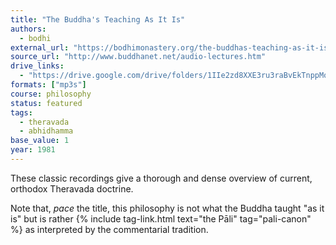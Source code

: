 ```yaml
---
title: "The Buddha's Teaching As It Is"
authors:
  - bodhi
external_url: "https://bodhimonastery.org/the-buddhas-teaching-as-it-is.html"
source_url: "http://www.buddhanet.net/audio-lectures.htm"
drive_links:
  - "https://drive.google.com/drive/folders/1IIe2zd8XXE3ru3raBvEkTnppMoWJ2bgC"
formats: ["mp3s"]
course: philosophy
status: featured
tags:
  - theravada
  - abhidhamma
base_value: 1
year: 1981
---
```


These classic recordings give a thorough and dense overview of current, orthodox Theravada doctrine.

Note that, _pace_ the title, this philosophy is not what the Buddha taught "as it is" but is rather {% include tag-link.html text="the Pāli" tag="pali-canon" %} as interpreted by the commentarial tradition. 
